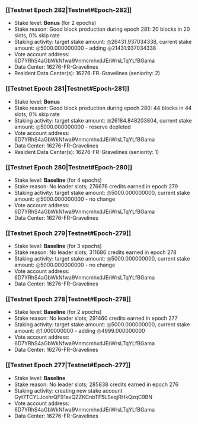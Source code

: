 ### [[Testnet Epoch 282|Testnet#Epoch-282]]
* Stake level: **Bonus** (for 2 epochs)
* Stake reason: Good block production during epoch 281: 20 blocks in 20 slots, 0% skip rate
* Staking activity: target stake amount: ◎26431.937034338, current stake amount: ◎5000.000000000 - adding ◎21431.937034338
* Vote account address: 6D7YRhS4aGbWkNfwa9VnmcmhxdJErWrsLTqYLfBGama
* Data Center: 16276-FR-Gravelines
* Resident Data Center(s): 16276-FR-Gravelines (seniority: 2)
### [[Testnet Epoch 281|Testnet#Epoch-281]]
* Stake level: **Bonus**
* Stake reason: Good block production during epoch 280: 44 blocks in 44 slots, 0% skip rate
* Staking activity: target stake amount: ◎26184.848203804, current stake amount: ◎5000.000000000 - reserve depleted
* Vote account address: 6D7YRhS4aGbWkNfwa9VnmcmhxdJErWrsLTqYLfBGama
* Data Center: 16276-FR-Gravelines
* Resident Data Center(s): 16276-FR-Gravelines (seniority: 1)
### [[Testnet Epoch 280|Testnet#Epoch-280]]
* Stake level: **Baseline** (for 4 epochs)
* Stake reason: No leader slots; 276676 credits earned in epoch 279
* Staking activity: target stake amount: ◎5000.000000000, current stake amount: ◎5000.000000000 - no change
* Vote account address: 6D7YRhS4aGbWkNfwa9VnmcmhxdJErWrsLTqYLfBGama
* Data Center: 16276-FR-Gravelines
### [[Testnet Epoch 279|Testnet#Epoch-279]]
* Stake level: **Baseline** (for 3 epochs)
* Stake reason: No leader slots; 311686 credits earned in epoch 278
* Staking activity: target stake amount: ◎5000.000000000, current stake amount: ◎5000.000000000 - no change
* Vote account address: 6D7YRhS4aGbWkNfwa9VnmcmhxdJErWrsLTqYLfBGama
* Data Center: 16276-FR-Gravelines
### [[Testnet Epoch 278|Testnet#Epoch-278]]
* Stake level: **Baseline** (for 2 epochs)
* Stake reason: No leader slots; 291460 credits earned in epoch 277
* Staking activity: target stake amount: ◎5000.000000000, current stake amount: ◎1.000000000 - adding ◎4999.000000000
* Vote account address: 6D7YRhS4aGbWkNfwa9VnmcmhxdJErWrsLTqYLfBGama
* Data Center: 16276-FR-Gravelines
### [[Testnet Epoch 277|Testnet#Epoch-277]]
* Stake level: **Baseline**
* Stake reason: No leader slots; 285838 credits earned in epoch 276
* Staking activity: creating new stake account Gyt7TCYLJcehrQF91avQZZKCnbTF5LSeqjRHkQzqC9BN
* Vote account address: 6D7YRhS4aGbWkNfwa9VnmcmhxdJErWrsLTqYLfBGama
* Data Center: 16276-FR-Gravelines